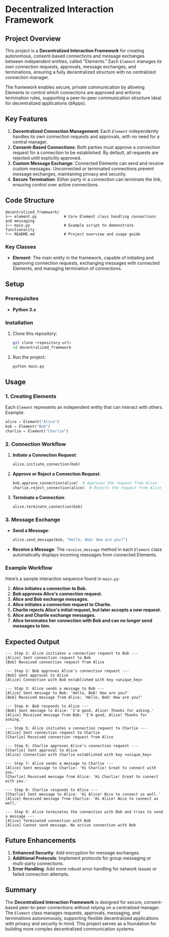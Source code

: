 # Decentralized Interaction Framework

## Project Overview

This project is a **Decentralized Interaction Framework** for creating autonomous, consent-based connections and message exchanges between independent entities, called "Elements." Each `Element` manages its own connection requests, approvals, message exchanges, and terminations, ensuring a fully decentralized structure with no centralized connection manager.

The framework enables secure, private communication by allowing Elements to control which connections are approved and enforce termination rules, supporting a peer-to-peer communication structure ideal for decentralized applications (dApps).

## Key Features

1. **Decentralized Connection Management**: Each `Element` independently handles its own connection requests and approvals, with no need for a central manager.
2. **Consent-Based Connections**: Both parties must approve a connection request for a connection to be established. By default, all requests are rejected until explicitly approved.
3. **Custom Message Exchange**: Connected Elements can send and receive custom messages. Unconnected or terminated connections prevent message exchanges, maintaining privacy and security.
4. **Secure Termination**: Either party in a connection can terminate the link, ensuring control over active connections.

## Code Structure

```plaintext
decentralized_framework/
├── element.py            # Core Element class handling connections and messaging
├── main.py               # Example script to demonstrate functionality
└── README.md             # Project overview and usage guide
```

### Key Classes

- **Element**: The main entity in the framework, capable of initiating and approving connection requests, exchanging messages with connected Elements, and managing termination of connections.

## Setup

### Prerequisites

- **Python 3.x**

### Installation

1. Clone this repository:
   ```bash
   git clone <repository-url>
   cd decentralized_framework
   ```

2. Run the project:
   ```bash
   python main.py
   ```

## Usage

### 1. Creating Elements
Each `Element` represents an independent entity that can interact with others. Example:
```python
alice = Element("Alice")
bob = Element("Bob")
charlie = Element("Charlie")
```

### 2. Connection Workflow

1. **Initiate a Connection Request**:
   ```python
   alice.initiate_connection(bob)
   ```

2. **Approve or Reject a Connection Request**:
   ```python
   bob.approve_connection(alice)  # Approves the request from Alice
   charlie.reject_connection(alice)  # Rejects the request from Alice
   ```

3. **Terminate a Connection**:
   ```python
   alice.terminate_connection(bob)
   ```

### 3. Message Exchange

- **Send a Message**:
   ```python
   alice.send_message(bob, "Hello, Bob! How are you?")
   ```

- **Receive a Message**: The `receive_message` method in each `Element` class automatically displays incoming messages from connected Elements.

### Example Workflow

Here’s a sample interaction sequence found in `main.py`:

1. **Alice initiates a connection to Bob.**
2. **Bob approves Alice's connection request.**
3. **Alice and Bob exchange messages.**
4. **Alice initiates a connection request to Charlie.**
5. **Charlie rejects Alice's initial request, but later accepts a new request.**
6. **Alice and Charlie exchange messages.**
7. **Alice terminates her connection with Bob and can no longer send messages to him.**

## Expected Output

```plaintext
--- Step 1: Alice initiates a connection request to Bob ---
[Alice] Sent connection request to Bob
[Bob] Received connection request from Alice

--- Step 2: Bob approves Alice's connection request ---
[Bob] Sent approval to Alice
[Alice] Connection with Bob established with key <unique_key>

--- Step 3: Alice sends a message to Bob ---
[Alice] Sent message to Bob: 'Hello, Bob! How are you?'
[Bob] Received message from Alice: 'Hello, Bob! How are you?'

--- Step 4: Bob responds to Alice ---
[Bob] Sent message to Alice: 'I'm good, Alice! Thanks for asking.'
[Alice] Received message from Bob: 'I'm good, Alice! Thanks for asking.'

--- Step 5: Alice initiates a connection request to Charlie ---
[Alice] Sent connection request to Charlie
[Charlie] Received connection request from Alice

--- Step 6: Charlie approves Alice's connection request ---
[Charlie] Sent approval to Alice
[Alice] Connection with Charlie established with key <unique_key>

--- Step 7: Alice sends a message to Charlie ---
[Alice] Sent message to Charlie: 'Hi Charlie! Great to connect with you.'
[Charlie] Received message from Alice: 'Hi Charlie! Great to connect with you.'

--- Step 8: Charlie responds to Alice ---
[Charlie] Sent message to Alice: 'Hi Alice! Nice to connect as well.'
[Alice] Received message from Charlie: 'Hi Alice! Nice to connect as well.'

--- Step 9: Alice terminates the connection with Bob and tries to send a message ---
[Alice] Terminated connection with Bob
[Alice] Cannot send message. No active connection with Bob
```

## Future Enhancements

1. **Enhanced Security**: Add encryption for message exchanges.
2. **Additional Protocols**: Implement protocols for group messaging or multi-party connections.
3. **Error Handling**: Add more robust error handling for network issues or failed connection attempts.

## Summary

The **Decentralized Interaction Framework** is designed for secure, consent-based peer-to-peer connections without relying on a centralized manager. The `Element` class manages requests, approvals, messaging, and terminations autonomously, supporting flexible decentralized applications with privacy and security in mind. This project serves as a foundation for building more complex decentralized communication systems.

